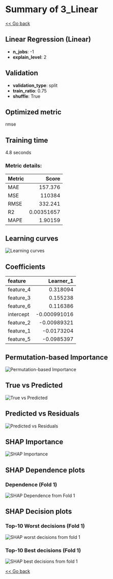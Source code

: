 # Summary of 3_Linear

[<< Go back](../README.md)


## Linear Regression (Linear)
- **n_jobs**: -1
- **explain_level**: 2

## Validation
 - **validation_type**: split
 - **train_ratio**: 0.75
 - **shuffle**: True

## Optimized metric
rmse

## Training time

4.8 seconds

### Metric details:
| Metric   |           Score |
|:---------|----------------:|
| MAE      |    157.376      |
| MSE      | 110384          |
| RMSE     |    332.241      |
| R2       |      0.00351657 |
| MAPE     |      1.90159    |



## Learning curves
![Learning curves](learning_curves.png)

## Coefficients
| feature   |    Learner_1 |
|:----------|-------------:|
| feature_4 |  0.318094    |
| feature_3 |  0.155238    |
| feature_6 |  0.116386    |
| intercept | -0.000991016 |
| feature_2 | -0.00989321  |
| feature_1 | -0.0173204   |
| feature_5 | -0.0985397   |


## Permutation-based Importance
![Permutation-based Importance](permutation_importance.png)
## True vs Predicted

![True vs Predicted](true_vs_predicted.png)


## Predicted vs Residuals

![Predicted vs Residuals](predicted_vs_residuals.png)



## SHAP Importance
![SHAP Importance](shap_importance.png)

## SHAP Dependence plots

### Dependence (Fold 1)
![SHAP Dependence from Fold 1](learner_fold_0_shap_dependence.png)

## SHAP Decision plots

### Top-10 Worst decisions (Fold 1)
![SHAP worst decisions from fold 1](learner_fold_0_shap_worst_decisions.png)
### Top-10 Best decisions (Fold 1)
![SHAP best decisions from fold 1](learner_fold_0_shap_best_decisions.png)

[<< Go back](../README.md)
